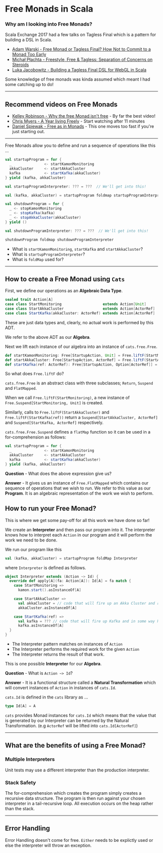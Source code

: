 # Free Monads in Scala

### Why am I looking into Free Monads?
Scala Exchange 2017 had a few talks on Tagless Final which is a pattern for building a DSL in Scala.

* [Adam Warski - Free Monad or Tagless Final? How Not to Commit to a Monad Too Early](https://skillsmatter.com/skillscasts/10958-free-monad-or-tagless-final-how-not-to-commit-to-a-monad-too-early)
* [Michał Płachta - Freestyle, Free & Tagless: Separation of Concerns on Steroids](https://skillsmatter.com/skillscasts/10961-freestyle-free-and-tagless-separation-of-concerns-on-steroids)
* [Luka Jacobowitz - Building a Tagless Final DSL for WebGL in Scala](https://skillsmatter.com/skillscasts/11014-building-a-tagless-final-dsl-for-webgl-in-scala)

Some knowledge of free monads was kinda assumed which meant I had some catching up to do!

---
## Recommend videos on Free Monads
* [Kelley Robinson - Why the free Monad isn't free](https://www.youtube.com/watch?v=U0lK0hnbc4U) - By far the best video!
* [Chris Myers - A Year living Freely](https://www.youtube.com/watch?v=rK53C-xyPWw) - Start watching after 11 minutes
* [Daniel Spiewak - Free as in Monads](https://www.youtube.com/watch?v=aKUQUIHRGec) - This one moves too fast if you're just starting out.
---
Free Monads allow you to define and run a sequence of operations like this ...
```scala
val startupProgram = for {
  _               <- startKamonMonitoring
  akkaCluster     <- startAkkaCluster
  kafka           <- startKafka(akkaCluster)
} yield (kafka, akkaCluster)

val startupProgramInterpreter: ??? = ???  // We'll get into this!

val (kafka, akkaCluster) = startupProgram foldmap startupProgramInterpreter

val shutdownProgram = for {
  _ <- stopKamonMonitoring
  _ <- stopKafka(kafka)
  _ <- stopAkkaCluster(akkaCluster)
} yield ()

val shutdownProgramInterpreter: ??? = ???  // We'll get into this!

shutdownProgram foldmap shutdownProgramInterpreter
```

* What is ```startKamonMonitoring```, ```startKafka``` and ```startAkkaCluster```?
* What is ```startupProgramInterpreter```?
* What is ```foldMap``` used for?
___

## How to create a Free Monad using ```Cats```
First, we define our operations as an **Algebraic Data Type**.
```scala
sealed trait Action[A]
case class StartMonitoring                   extends Action[Unit]
case class StartAkkaCluster                  extends Action[ActorRef]
case class StartKafka(akkaCluster: ActorRef) extends Action[ActorRef]
````
These are just data types and, clearly, no actual work is performed by this ADT.

We refer to the above ADT as our **Algebra**.

Next we lift each instance of our algebra into an instance of ```cats.free.Free```.
```scala
def startKamonMonitoring: Free[StartupAction, Unit] = Free.liftF(StartMonitoring)
def startAkkaCluster: Free[StartupAction, ActorRef] = Free.liftF(StartAkkaCluster)
def startKafka(ref: ActorRef): Free[StartupAction, Option[ActorRef]] = Free.liftF(StartKafka(ref))
```
So what does ```Free.liftF``` do?

```cats.free.Free``` is an abstract class with three subclasses; ```Return```, ```Suspend``` and ```FlatMapped```.

When we call ```Free.liftF(StartMonitoring)```, a new instance of ```Free.Suspend[StartMonitoring, Unit]``` is created.

Similarly, calls to ```Free.liftF(StartAkkaCluster)``` and ```Free.liftF(StartKafka(ref))``` return a ```Suspend[StartAkkaCluster, ActorRef]``` and ```Suspend[StartKafka, ActorRef]``` respectively.

```cats.free.Free.Suspend``` defines a ```flatMap``` function so it can be used in a for-comprehension as follows:
```scala
val startupProgram = for {
  _               <- startKamonMonitoring
  akkaCluster     <- startAkkaCluster
  kafka           <- startKafka(akkaCluster)
} yield (kafka, akkaCluster)
```

**Question** - What does the above expression give us?

**Answer** -  It gives us an instance of ```Free.FlatMapped``` which contains our sequence of operations that we wish to run.
We refer to this value as our **Program**.  It is an algebraic representation of the work we wish to perform.

## How to run your Free Monad?
This is where we get some pay-off for all this work we have done so far!

We create an **Interpreter** and then pass our program into it.  The interpreter knows how to interpret each ```Action``` in our program and it will perform the work we need to be done.

We run our program like this
```scala
val (kafka, akkaCluster) = startupProgram foldMap Interpreter
```
where ```Interpreter``` is defined as follows.

```scala
object Interpreter extends (Action ~> Id) {
  override def apply[A](fa: Action[A]): Id[A] = fa match {
    case StartMonitoring =>
      kamon.start().asInstanceOf[A]

    case StartAkkaCluster =>
      val akkaCluster = // code that will fire up an Akka Cluster and return an Akka Shard Region
      akkaCluster.asInstanceOf[A]

    case StartKafka(ref) =>
      val kafka = ??? // code that will fire up Kafka and in some way hook it into the Akka Cluster
      kafka.asInstanceOf[A]
  }
}
```

* The Interpreter pattern matches on instances of ```Action```
* The Interpreter performs the required work for the given ```Action```
* The Interpreter returns the result of that work.

This is one possible **Interpreter** for our **Algebra**.

**Question** - What is ```Action ~> Id```?

**Answer** - It is a functional structure called a **Natural Transformation** which will convert instances of ```Action``` in instances of ```cats.Id```.

```cats.Id``` is defined in the ```cats``` library as ...
```scala
type Id[A] = A
```
```cats``` provides Monad instances for ```cats.Id``` which means that the value that is generated by our Interpreter can be returned by the Natural Transformation.  (e.g ```ActorRef``` will be lifted into ```cats.Id[ActorRef]```) 

----

## What are the benefits of using a Free Monad?

### Multiple Interpreters
Unit tests may use a different interpreter than the production interpreter.

### Stack Safety
The for-comprehension which creates the program simply creates a recursive data structure.
The program is then run against your chosen interpreter in a tail-recursive loop.
All execution occurs on the heap rather than the stack.

----

## Error Handling
Error Handling doesn't come for free.  ```Either``` needs to be explictly used or else the interpreter will throw an exception.
